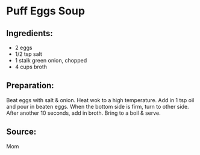Puff Eggs Soup
==============

Ingredients:
------------

- 2 eggs
- 1/2 tsp salt
- 1 stalk green onion, chopped
- 4 cups broth

Preparation:
------------

Beat eggs with salt & onion. Heat wok to a high temperature. Add in 1 tsp oil
and pour in beaten eggs. When the bottom side is firm, turn to other side.
After another 10 seconds, add in broth. Bring to a boil & serve.

Source:
-------
Mom